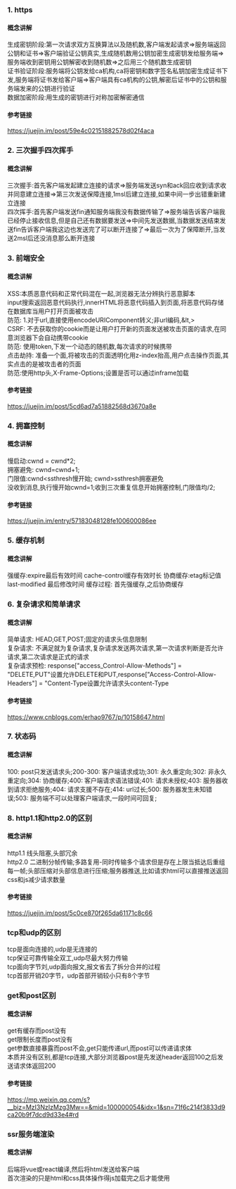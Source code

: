 ### 1. https
#### 概念讲解
生成密钥阶段:第一次请求双方互换算法以及随机数,客户端发起请求=>服务端返回公钥和证书=>客户端验证公钥真实,生成随机数用公钥加密生成密钥发给服务端=>服务端收到密钥用公钥解密收到随机数=>之后用三个随机数生成密钥  
证书验证阶段:服务端将公钥发给ca机构,ca将密钥和数字签名私钥加密生成证书下发,服务端将证书发给客户端=>客户端具有ca机构的公钥,解密后证书中的公钥和服务端发来的公钥进行验证  
数据加密阶段:用生成的密钥进行对称加密解密通信
#### 参考链接
https://juejin.im/post/59e4c02151882578d02f4aca
### 2. 三次握手四次挥手
#### 概念讲解
三次握手:首先客户端发起建立连接的请求=>服务端发送syn和ack回应收到请求收并同意建立连接=>第三次发送保障连接,1msl后建立连接,如果中间一步出错重新建立连接  
四次挥手:首先客户端发送fin通知服务端我没有数据传输了=>服务端告诉客户端我已经停止接收信息,但是自己还有数据要发送=>中间先发送数据,当数据发送结束发送fin告诉客户端我这边也发送完了可以断开连接了=>最后一次为了保障断开,当发送2msl后还没消息那么断开连接
### 3. 前端安全
#### 概念讲解
XSS:本质恶意代码和正常代码混在一起,浏览器无法分辨执行恶意脚本  
input搜索返回恶意代码执行,innerHTML将恶意代码插入到页面,将恶意代码存储在数据库当用户打开页面被攻击  
防范: 1.对于url,直接使用encodeURIComponent转义;非url编码,&lt,&gt;  
CSRF: 不去获取你的cookie而是让用户打开新的页面发送被攻击页面的请求,在同意浏览器下会自动携带cookie  
防范: 使用token,下发一个动态的随机数,每次请求的时候携带  
点击劫持: 准备一个面,将被攻击的页面透明化用z-index抬高,用户点击操作页面,其实点击的是被攻击者的页面  
防范:使用http头,X-Frame-Options;设置是否可以通过inframe加载
#### 参考链接
https://juejin.im/post/5cd6ad7a51882568d3670a8e
### 4. 拥塞控制
#### 概念讲解
慢启动:cwnd = cwnd*2;  
拥塞避免: cwnd=cwnd+1;  
门限值:cwnd<ssthresh慢开始; cwnd>ssthresh拥塞避免  
没收到消息,执行慢开始cwnd=1;收到三次重复信息开始拥塞控制,门限值均/2;
#### 参考链接
https://juejin.im/entry/57183048128fe100600086ee
### 5. 缓存机制
#### 概念讲解
强缓存:expire最后有效时间 cache-control缓存有效时长
协商缓存:etag标记值 last-modified 最后修改时间
缓存过程: 首先强缓存,之后协商缓存
### 6. 复杂请求和简单请求
#### 概念讲解
简单请求: HEAD,GET,POST;固定的请求头信息限制  
复杂请求: 不满足就为复杂请求,复杂请求发送两次请求,第一次请求判断是否允许请求,第二次请求是正式的请求  
复杂请求预检: response["access_Control-Allow-Methods"] = "DELETE,PUT"设置允许DELETE和PUT,response["Access-Control-Allow-Headers"] = "Content-Type设置允许请求头content-Type
#### 参考链接
https://www.cnblogs.com/erhao9767/p/10158647.html
### 7. 状态码
#### 概念讲解
100: post只发送请求头;200-300: 客户端请求成功;301: 永久重定向;302: 非永久重定向;304: 协商缓存;400: 客户端请求语法错误;401: 请求未授权;403: 服务器收到请求拒绝服务;404: 请求支援不存在;414: url过长;500: 服务器发生未知错误;503: 服务端不可以处理客户端请求,一段时间可回复;
### 8. http1.1和http2.0的区别
#### 概念讲解
http1.1 线头阻塞,头部冗余  
http2.0 二进制分帧传输;多路复用-同时传输多个请求但是存在上限当抵达后重组每一帧;头部压缩对头部信息进行压缩;服务器推送,比如请求html可以直接推送返回css和js减少请求数量
#### 参考链接
https://juejin.im/post/5c0ce870f265da61171c8c66
### tcp和udp的区别
tcp是面向连接的,udp是无连接的  
tcp保证可靠传输全双工,udp尽最大努力传输  
tcp面向字节刘,udp面向报文,报文省去了拆分合并的过程  
tcp首部开销20字节，udp首部开销较小只有8个字节  
### get和post区别
#### 概念讲解
get有缓存而post没有  
get限制长度而post没有  
get参数直接暴露而post不会,get只能传递url,而post可以传递请求体  
本质并没有区别,都是tcp连接,大部分浏览器post是先发送header返回100之后发送请求体返回200
#### 参考链接
https://mp.weixin.qq.com/s?__biz=MzI3NzIzMzg3Mw==&mid=100000054&idx=1&sn=71f6c214f3833d9ca20b9f7dcd9d33e4#rd
### ssr服务端渲染
#### 概念讲解
后端将vue或react编译,然后将html发送给客户端  
首次渲染的只是html和css具体操作得js加载完之后才能使用

